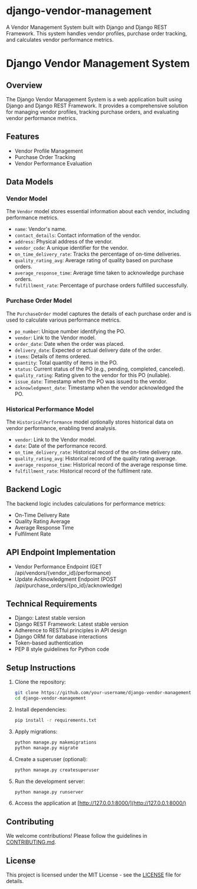 # django-vendor-management
A Vendor Management System built with Django and Django REST Framework. This system handles vendor profiles, purchase order tracking, and calculates vendor performance metrics.

# Django Vendor Management System

## Overview

The Django Vendor Management System is a web application built using Django and Django REST Framework. It provides a comprehensive solution for managing vendor profiles, tracking purchase orders, and evaluating vendor performance metrics.

## Features

- Vendor Profile Management
- Purchase Order Tracking
- Vendor Performance Evaluation

## Data Models

### Vendor Model

The `Vendor` model stores essential information about each vendor, including performance metrics.

- `name`: Vendor's name.
- `contact_details`: Contact information of the vendor.
- `address`: Physical address of the vendor.
- `vendor_code`: A unique identifier for the vendor.
- `on_time_delivery_rate`: Tracks the percentage of on-time deliveries.
- `quality_rating_avg`: Average rating of quality based on purchase orders.
- `average_response_time`: Average time taken to acknowledge purchase orders.
- `fulfillment_rate`: Percentage of purchase orders fulfilled successfully.

### Purchase Order Model

The `PurchaseOrder` model captures the details of each purchase order and is used to calculate various performance metrics.

- `po_number`: Unique number identifying the PO.
- `vendor`: Link to the Vendor model.
- `order_date`: Date when the order was placed.
- `delivery_date`: Expected or actual delivery date of the order.
- `items`: Details of items ordered.
- `quantity`: Total quantity of items in the PO.
- `status`: Current status of the PO (e.g., pending, completed, canceled).
- `quality_rating`: Rating given to the vendor for this PO (nullable).
- `issue_date`: Timestamp when the PO was issued to the vendor.
- `acknowledgment_date`: Timestamp when the vendor acknowledged the PO.

### Historical Performance Model

The `HistoricalPerformance` model optionally stores historical data on vendor performance, enabling trend analysis.

- `vendor`: Link to the Vendor model.
- `date`: Date of the performance record.
- `on_time_delivery_rate`: Historical record of the on-time delivery rate.
- `quality_rating_avg`: Historical record of the quality rating average.
- `average_response_time`: Historical record of the average response time.
- `fulfillment_rate`: Historical record of the fulfilment rate.

## Backend Logic

The backend logic includes calculations for performance metrics:

- On-Time Delivery Rate
- Quality Rating Average
- Average Response Time
- Fulfilment Rate

## API Endpoint Implementation

- Vendor Performance Endpoint (GET /api/vendors/{vendor_id}/performance)
- Update Acknowledgment Endpoint (POST /api/purchase_orders/{po_id}/acknowledge)

## Technical Requirements

- Django: Latest stable version
- Django REST Framework: Latest stable version
- Adherence to RESTful principles in API design
- Django ORM for database interactions
- Token-based authentication
- PEP 8 style guidelines for Python code

## Setup Instructions

1. Clone the repository:

    ```bash
    git clone https://github.com/your-username/django-vendor-management.git
    cd django-vendor-management
    ```

2. Install dependencies:

    ```bash
    pip install -r requirements.txt
    ```

3. Apply migrations:

    ```bash
    python manage.py makemigrations
    python manage.py migrate
    ```

4. Create a superuser (optional):

    ```bash
    python manage.py createsuperuser
    ```

5. Run the development server:

    ```bash
    python manage.py runserver
    ```

6. Access the application at [http://127.0.0.1:8000/](http://127.0.0.1:8000/)

## Contributing

We welcome contributions! Please follow the guidelines in [CONTRIBUTING.md](CONTRIBUTING.md).

## License

This project is licensed under the MIT License - see the [LICENSE](LICENSE) file for details.
